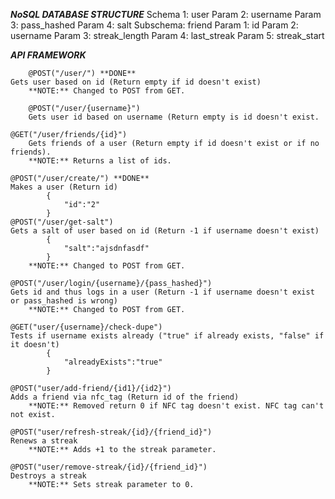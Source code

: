 *****NoSQL DATABASE STRUCTURE*****
Schema 1: user
	Param 2: username
	Param 3: pass_hashed
	Param 4: salt
  Subschema: friend
    Param 1: id
    Param 2: username
    Param 3: streak_length
		Param 4: last_streak
		Param 5: streak_start

*****API FRAMEWORK*****

		@POST("/user/") **DONE**
    Gets user based on id (Return empty if id doesn't exist)
		**NOTE:** Changed to POST from GET.

		@POST("/user/{username}")
		Gets user id based on username (Return empty is id doesn't exist.

    @GET("/user/friends/{id}")    
		Gets friends of a user (Return empty if id doesn't exist or if no friends).
		**NOTE:** Returns a list of ids.

    @POST("/user/create/") **DONE**
    Makes a user (Return id)
			{
				"id":"2"
			}
    @POST("/user/get-salt")
    Gets a salt of user based on id (Return -1 if username doesn't exist)
			{
				"salt":"ajsdnfasdf"
			}
		**NOTE:** Changed to POST from GET.

    @POST("/user/login/{username}/{pass_hashed}")
    Gets id and thus logs in a user (Return -1 if username doesn't exist or pass_hashed is wrong)
		**NOTE:** Changed to POST from GET.

    @GET("user/{username}/check-dupe")
    Tests if username exists already ("true" if already exists, "false" if it doesn't)
			{
				"alreadyExists":"true"
			}

    @POST("user/add-friend/{id1}/{id2}")
    Adds a friend via nfc_tag (Return id of the friend)
		**NOTE:** Removed return 0 if NFC tag doesn't exist. NFC tag can't not exist.

    @POST("user/refresh-streak/{id}/{friend_id}")
    Renews a streak
		**NOTE:** Adds +1 to the streak parameter.

    @POST("user/remove-streak/{id}/{friend_id}")
    Destroys a streak
		**NOTE:** Sets streak parameter to 0.
